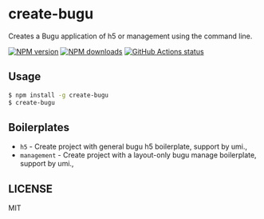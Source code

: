 # create-bugu

Creates a Bugu application of h5 or management using the command line.

[![NPM version](https://img.shields.io/npm/v/create-bugu.svg?style=flat)](https://npmjs.org/package/create-bugu)
[![NPM downloads](http://img.shields.io/npm/dm/create-bugu.svg?style=flat)](https://npmjs.org/package/create-bugu)
[![GitHub Actions status](https://github.com/bugu-pro/create-bugu/workflows/Node%20CI/badge.svg)](https://github.com/bugu-pro/create-bugu)

## Usage

```bash
$ npm install -g create-bugu
$ create-bugu
```
## Boilerplates

* `h5` - Create project with general bugu h5 boilerplate, support by umi.,
* `management` - Create project with a layout-only bugu manage boilerplate, support by umi.,


## LICENSE

MIT
